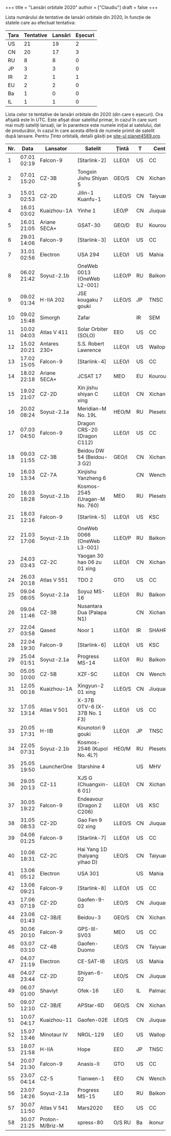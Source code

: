 +++
title = "Lansări orbitale 2020"
author = ["Claudiu"]
draft = false
+++

Lista numărului de tentative de lansări orbitale din 2020, în funcție de statele care au efectuat tentativa:

| Țara | Tentative | Lansări | Eșecuri |
|------|-----------|---------|---------|
| US   | 21        | 19      | 2       |
| CN   | 20        | 17      | 3       |
| RU   | 8         | 8       | 0       |
| JP   | 3         | 3       | 0       |
| IR   | 2         | 1       | 1       |
| EU   | 2         | 2       | 0       |
| Ba   | 1         | 0       | 0       |
| IL   | 1         | 1       | 0       |

Lista celor `58` tentative de lansări orbitale din 2020 (din care `6` eșecuri). Ora afișată este în UTC. Este afișat doar satelitul primar, în cazul în care sunt mai mulți sateliți lansați, iar în paranteze este numele inițial al satelului, dat de producător, în cazul în care acesta diferă de numele primit de satelit după lansare. Pentru _Ținta_ orbitală, detalii găsiți pe [site-ul planet4589.org](https://planet4589.org/space/log/orbcat.html).

| Nr. | Data        | Lansator        | Satelit                        | Țintă      | T  | Centru       | Rampă     | R. | Bul            |
|-----|-------------|-----------------|--------------------------------|------------|----|--------------|-----------|----|----------------|
| 1   | 07.01 02:19 | Falcon-9        | [Starlink-2]                   | LLEO/I     | US | CC           | LC40      | S  | [57](/bul/057) |
| 2   | 07.01 15:20 | CZ-3B           | Tongxin Jishu Shiyan 5         | GEO/S      | CN | Xichang      | LC2       | S  | [57](/bul/057) |
| 3   | 15.01 02:53 | CZ-2D           | Jilin-1 Kuanfu-1               | LLEO/S     | CN | Taiyuan      |           | S  | [58](/bul/058) |
| 4   | 16.01 03:02 | Kuaizhou-1A     | Yinhe 1                        | LEO/P      | CN | Jiuquan      | LC43/95   | S  | [59](/bul/059) |
| 5   | 16.01 21:05 | Ariane 5ECA+    | GSAT-30                        | GEO/D      | EU | Kourou       | ELA3      | S  | [59](/bul/059) |
| 6   | 29.01 14:06 | Falcon-9        | [Starlink-3]                   | LLEO/I     | US | CC           | LC40      | S  | [60](/bul/060) |
| 7   | 31.01 02:56 | Electron        | USA 294                        | LLEO/I     | US | Mahia        | LC1       | S  | [61](/bul/061) |
| 8   | 06.02 21:42 | Soyuz-2.1b      | OneWeb 0013 (OneWeb L2-001)    | LLEO/P     | RU | Baikonur     | LC31      | S  | [62](/bul/062) |
| 9   | 09.02 01:34 | H-IIA 202       | JSE kougaku 7 gouki            | LLEO/S     | JP | TNSC         | Y         | S  | [62](/bul/062) |
| 10  | 09.02 15:48 | Simorgh         | Zafar                          |            | IR | SEM          |           | F  | [62](/bul/062) |
| 11  | 10.02 04:03 | Atlas V 411     | Solar Orbiter (SOLO)           | EEO        | US | CC           | SLC41     | S  | [62](/bul/062) |
| 12  | 15.02 20:21 | Antares 230+    | S.S. Robert Lawrence           | LLEO/I     | US | Wallops      | Pad 0A    | S  | [63](/bul/063) |
| 13  | 17.02 15:05 | Falcon-9        | [Starlink-4]                   | LLEO/I     | US | CC           | LC40      | S  | [63](/bul/063) |
| 14  | 18.02 22:18 | Ariane 5ECA+    | JCSAT 17                       | MEO        | EU | Kourou       | ELA3      | S  | [63](/bul/063) |
| 15  | 19.02 21:07 | CZ-2D           | Xin jishu shiyan C xing        | LLEO/I     | CN | Xichang      | LC3       | S  | [63](/bul/063) |
| 16  | 20.02 08:24 | Soyuz-2.1a      | Meridian-M No. 19L             | HEO/M      | RU | Plesetsk     | LC43/3    | S  | [64](/bul/064) |
| 17  | 07.03 04:50 | Falcon-9        | Dragon CRS-20 (Dragon C112)    | LLEO/I     | US | CC           | LC40      | S  | [66](/bul/066) |
| 18  | 09.03 11:55 | CZ-3B           | Beidou DW 54 (Beidou-3 G2)     | GEO/I      | CN | Xichang      |           | S  | [66](/bul/066) |
| 19  | 16.03 13:34 | CZ-7A           | Xinjishu Yanzheng 6            |            | CN | Wenchang     | LC201     | F  | [67](/bul/067) |
| 20  | 16.03 18:28 | Soyuz-2.1b      | Kosmos-2545 (Uragan-M No. 760) | MEO        | RU | Plesetsk     | LC43/4    | S  | [67](/bul/067) |
| 21  | 18.03 12:16 | Falcon-9        | [Starlink-5]                   | LLEO/I     | US | KSC          | LC39A     | S  | [67](/bul/067) |
| 22  | 21.03 17:06 | Soyuz-2.1b      | OneWeb 0066 (OneWeb L3-001)    | LLEO/P     | RU | Baikonur     | LC31      | S  | [68](/bul/068) |
| 23  | 24.03 03:43 | CZ-2C           | Yaogan 30 hao 06 zu 01 xing    | LLEO/I     | CN | Xichang      |           | S  | [68](/bul/068) |
| 24  | 26.03 20:18 | Atlas V 551     | TDO 2                          | GTO        | US | CC           | SLC41     | S  | [69](/bul/069) |
| 25  | 09.04 08:05 | Soyuz-2.1a      | Soyuz MS-16                    | LLEO/I     | RU | Baikonur     | LC31      | S  | [71](/bul/071) |
| 26  | 09.04 11:46 | CZ-3B           | Nusantara Dua (Palapa N1)      |            | CN | Xichang      |           | F  | [71](/bul/071) |
| 27  | 22.04 03:58 | Qased           | Noor 1                         | LLEO/I     | IR | SHAHR        | LP1       | S  | [72](/bul/072) |
| 28  | 22.04 19:30 | Falcon-9        | [Starlink-6]                   | LLEO/I     | US | KSC          | LC39A     | S  | [72](/bul/072) |
| 29  | 25.04 01:51 | Soyuz-2.1a      | Progress MS-14                 | LLEO/I     | RU | Baikonur     | LC31      | S  | [73](/bul/073) |
| 30  | 05.05 10:00 | CZ-5B           | XZF-SC                         | LLEO/I     | CN | Wenchang     | LC101     | S  | [74](/bul/074) |
| 31  | 12.05 00:16 | Kuaizhou-1A     | Xingyun-2 01 xing              | LLEO/S     | CN | Jiuquan      | LC43/95   | S  | [75](/bul/075) |
| 32  | 17.05 13:14 | Atlas V 501     | X-37B OTV-6 (X-37B No. 1 F3)   | LLEO/I     | US | CC           | SLC41     | S  | [76](/bul/076) |
| 33  | 20.05 17:31 | H-IIB           | Kounotori 9 gouki              | LLEO/I     | JP | TNSC         | Y2        | S  | [76](/bul/076) |
| 34  | 22.05 07:31 | Soyuz-2.1b      | Kosmos-2546 (Kupol No. 4L?)    | HEO/M      | RU | Plesetsk     | LC43/4    | S  | [77](/bul/077) |
| 35  | 25.05 19:50 | LauncherOne     | Starshine 4                    |            | US | MHV          | B747-744  | F  | [77](/bul/077) |
| 36  | 29.05 20:13 | CZ-11           | XJS G (Chuangxin-6 01)         | LLEO/I     | CN | Xichang      | LC4       | S  | [78](/bul/078) |
| 37  | 30.05 19:22 | Falcon-9        | Endeavour (Dragon 2 C206)      | LLEO/I     | US | KSC          | LC39A     | S  | [78](/bul/078) |
| 38  | 31.05 08:53 | CZ-2D           | Gao Fen 9 02 xing              | LLEO/S     | CN | Jiuquan      |           | S  | [78](/bul/078) |
| 39  | 04.06 01:25 | Falcon-9        | [Starlink-7]                   | LLEO/I     | US | CC           | LC40      | S  | [79](/bul/079) |
| 40  | 10.06 18:31 | CZ-2C           | Hai Yang 1D (haiyang yihao D)  | LEO/S      | CN | Taiyuan      | LC9       | S  | [79](/bul/079) |
| 41  | 13.06 05:12 | Electron        | USA 301                        |            | US | Mahia        | LC1       | S  | [80](/bul/080) |
| 42  | 13.06 09:21 | Falcon-9        | [Starlink-8]                   | LLEO/I     | US | CC           | LC40      | S  | [80](/bul/080) |
| 43  | 17.06 07:19 | CZ-2D           | Gaofen-9-03                    | LEO/S      | CN | Jiuquan      |           | S  | [80](/bul/080) |
| 44  | 23.06 01:43 | CZ-3B/E         | Beidou-3                       | GEO/S      | CN | Xichang      | LC2       | S  | [81](/bul/081) |
| 45  | 30.06 20:10 | Falcon-9        | GPS-III-SV03                   | MEO        | US | CC           | LC40      | S  | [82](/bul/082) |
| 46  | 03.07 03:10 | CZ-4B           | Gaofen-Duomo                   | LEO/S      | CN | Taiyuan      | LC9       | S  | [82](/bul/082) |
| 47  | 04.07 21:19 | Electron        | CE-SAT-IB                      | LEO/S      | US | Mahia        | LC1       | F  | [82](/bul/082) |
| 48  | 04.07 23:44 | CZ-2D           | Shiyan-6-02                    | LEO/S      | CN | Jiuquan      | SLS2      | S  | [82](/bul/082) |
| 49  | 06.07 01:00 | Shaviyt         | Ofek-16                        | LEO        | IL | Palmachim    |           | S  | [83](/bul/083) |
| 50  | 09.07 12:10 | CZ-3B/E         | APStar-6D                      | GEO/S      | CN | Xichang      | LC3       | S  | [83](/bul/083) |
| 51  | 10.07 04:17 | Kuaizhou-11     | Gaofen-02E                     | LEO/S      | CN | Jiuquan      |           | F  | [83](/bul/083) |
| 52  | 15.07 13:46 | Minotaur IV     | NROL-129                       | LEO        | US | Wallops      | 0B        | S  | [83](/bul/083) |
| 53  | 19.07 21:58 | H-IIA           | Hope                           | EEO        | JP | TNSC         |           | S  | [84](/bul/084) |
| 54  | 20.07 21:30 | Falcon-9        | Anasis-II                      | GTO        | US | CC           | LC40      | S  | [84](/bul/084) |
| 55  | 23.07 04:14 | CZ-5            | Tianwen-1                      | EEO        | CN | Wenchang     | LC1       | S  | [84](/bul/084) |
| 56  | 23.07 14:26 | Soyuz-2.1a      | Progress MS-15                 | LEO        | RU | Baikonur     | LC31/6    | S  | [84](/bul/084) |
| 57  | 30.07 11:50 | Atlas V 541     | Mars2020                       | EEO        | US | CC           | LC41      | S  | [84](/bul/084) |
| 58  | 30.07 21:25 | Proton-M/Briz-M | spress-80                      | O/S     RU | Ba | ikonur    20 | 0/39    S | 84 |                |